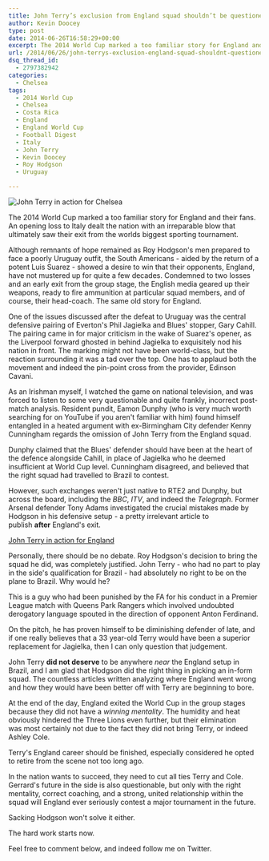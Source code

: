 ```yaml
---
title: John Terry’s exclusion from England squad shouldn’t be questioned
author: Kevin Doocey
type: post
date: 2014-06-26T16:58:29+00:00
excerpt: The 2014 World Cup marked a too familiar story for England and their fans. An opening loss to Italy dealt the nation with an irreparable blow that ultimately saw their exit from the worlds biggest sporting tournament..
url: /2014/06/26/john-terrys-exclusion-england-squad-shouldnt-questioned/
dsq_thread_id:
  - 2797382942
categories:
  - Chelsea
tags:
  - 2014 World Cup
  - Chelsea
  - Costa Rica
  - England
  - England World Cup
  - Football Digest
  - Italy
  - John Terry
  - Kevin Doocey
  - Roy Hodgson
  - Uruguay

---
```

![John Terry in action for Chelsea](/uploads/2014/06/John-Terry-Chelsea.jpg)

The 2014 World Cup marked a too familiar story for England and their fans. An opening loss to Italy dealt the nation with an irreparable blow that ultimately saw their exit from the worlds biggest sporting tournament.

Although remnants of hope remained as Roy Hodgson's men prepared to face a poorly Uruguay outfit, the South Americans - aided by the return of a potent Luis Suarez - showed a desire to win that their opponents, England, have not mustered up for quite a few decades. Condemned to two losses and an early exit from the group stage, the English media geared up their weapons, ready to fire ammunition at particular squad members, and of course, their head-coach. The same old story for England.

One of the issues discussed after the defeat to Uruguay was the central defensive pairing of Everton's Phil Jagielka and Blues' stopper, Gary Cahill. The pairing came in for major criticism in the wake of Suarez's opener, as the Liverpool forward ghosted in behind Jagielka to exquisitely nod his nation in front. The marking might not have been world-class, but the reaction surrounding it was a tad over the top. One has to applaud both the movement and indeed the pin-point cross from the provider, Edinson Cavani.

As an Irishman myself, I watched the game on national television, and was forced to listen to some very questionable and quite frankly, incorrect post-match analysis. Resident pundit, Eamon Dunphy (who is very much worth searching for on YouTube if you aren't familiar with him) found himself entangled in a heated argument with ex-Birmingham City defender Kenny Cunningham regards the omission of John Terry from the England squad.

Dunphy claimed that the Blues' defender should have been at the heart of the defence alongside Cahill, in place of Jagielka who he deemed insufficient at World Cup level. Cunningham disagreed, and believed that the right squad had travelled to Brazil to contest.

However, such exchanges weren't just native to RTE2 and Dunphy, but across the board, including the _BBC_, _ITV_, and indeed the _Telegraph_. Former Arsenal defender Tony Adams investigated the crucial mistakes made by Hodgson in his defensive setup - a pretty irrelevant article to publish **after** England's exit.

[John Terry in action for England](/uploads/2014/06/John-Terry-England.jpg)

Personally, there should be no debate. Roy Hodgson's decision to bring the squad he did, was completely justified. John Terry - who had no part to play in the side's qualification for Brazil - had absolutely no right to be on the plane to Brazil. Why would he?

This is a guy who had been punished by the FA for his conduct in a Premier League match with Queens Park Rangers which involved undoubted derogatory language spouted in the direction of opponent Anton Ferdinand.

On the pitch, he has proven himself to be diminishing defender of late, and if one really believes that a 33 year-old Terry would have been a superior replacement for Jagielka, then I can only question that judgement.

John Terry **did not deserve** to be anywhere _near_ the England setup in Brazil, and I am glad that Hodgson did the right thing in picking an in-form squad. The countless articles written analyzing where England went wrong and how they would have been better off with Terry are beginning to bore.

At the end of the day, England exited the World Cup in the group stages because they did not have a _winning mentality_. The humidity and heat obviously hindered the Three Lions even further, but their elimination was most certainly not due to the fact they did not bring Terry, or indeed Ashley Cole.

Terry's England career should be finished, especially considered he opted to retire from the scene not too long ago.

In the nation wants to succeed, they need to cut all ties Terry and Cole. Gerrard's future in the side is also questionable, but only with the right mentality, correct coaching, and a strong, united relationship within the squad will England ever seriously contest a major tournament in the future.

Sacking Hodgson won't solve it either.

The hard work starts now.

Feel free to comment below, and indeed follow me on Twitter.
